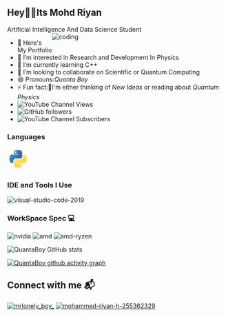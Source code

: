 ## Hey👋🏻Its Mohd Riyan

Artificial Intelligence And Data Science Student
<img align ="right" alt = "coding" width = "400" src = https://github.com/user-attachments/assets/c5b74ff2-2c13-4c2e-8b93-3a1643cc31e8/>
- 🔭 Here's My Portfolio
- 👀 I’m interested in Research and Development In Physics
- 🌱 I’m currently learning C++
- 💞️ I’m looking to collaborate on Scientific or Quantum Computing
- 😄 Pronouns:*Quanta Boy*
- ⚡ Fun fact:🚀I'm either thinking of *New Ideas* or reading about *Quantum Physics*
- ![YouTube Channel Views](https://img.shields.io/youtube/channel/views/UCjABCJfljMTIK4RYiGzdIMA)
- ![GitHub followers](https://img.shields.io/github/followers/QuantaBoy)
- ![YouTube Channel Subscribers](https://img.shields.io/youtube/channel/subscribers/UCjABCJfljMTIK4RYiGzdIMA)






<h3 align="left">Languages</h3>
<p align="left"> <a href="https://www.python.org" target="_blank" rel="noreferrer"> <img src="https://raw.githubusercontent.com/devicons/devicon/master/icons/python/python-original.svg" alt="python" width="50" height="50"/> </a> </p>

### IDE and Tools I Use
<img width="50" height="50" src="https://img.icons8.com/color/50/visual-studio-code-2019.png" alt="visual-studio-code-2019"/>  

### WorkSpace Spec 💻

<img width="50" height="50" src="https://img.icons8.com/color/50/nvidia.png" alt="nvidia"/>   <img width="48" height="48" src="https://img.icons8.com/deco/48/amd.png" alt="amd"/>   <img width="48" height="48" src="https://img.icons8.com/material/48/amd-ryzen.png" alt="amd-ryzen"/>

![QuantaBoy GitHub stats](https://github-readme-stats.vercel.app/api?username=quantaboy&theme=dark&show_icons=true&&hide-issues,contribs)



[![QuantaBoy github activity graph](https://github-readme-activity-graph.vercel.app/graph?username=QuantaBoy&bg_color=000000&color=ffffff&line=51f565&point=ffffff&area=true&hide_border=true)](https://github.com/ashutosh00710/github-readme-activity-graph)

## Connect with me 📬
<a href="https://instagram.com/mrlonely_boy_" target="blank"><img align="center" src="https://raw.githubusercontent.com/rahuldkjain/github-profile-readme-generator/master/src/images/icons/Social/instagram.svg" alt="mrlonely_boy_" height="50" width="50" /></a>  <a href="https://linkedin.com/in/mohammed-riyan-h-255362329" target="blank"><img align="center" src="https://raw.githubusercontent.com/rahuldkjain/github-profile-readme-generator/master/src/images/icons/Social/linked-in-alt.svg" alt="mohammed-riyan-h-255362329" height="30" width="40" /></a>

